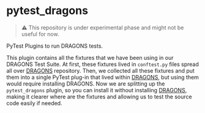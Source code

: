 # pytest_dragons

> :warning: This repository is under experimental phase and might not be useful for now.

PyTest Plugins to run DRAGONS tests. 

This plugin contains all the fixtures that we have been using in our DRAGONS Test Suite. At first, these fixtures lived in `conftest.py` files spread all over [DRAGONS](https://github.com/GeminiDRSoftware/DRAGONS) repository. Then, we collected all these fixtures and put them into a single PyTest plug-in that lived within  [DRAGONS](https://github.com/GeminiDRSoftware/DRAGONS), but using them would require installing DRAGONS. Now we are splitting up the `pytest_dragons` plugin, so you can install it without installing [DRAGONS](https://github.com/GeminiDRSoftware/DRAGONS), making it clearer where are the fixtures and allowing us to test the source code easily if needed. 
